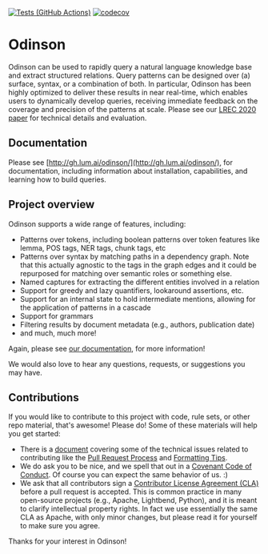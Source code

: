 [![Tests (GitHub Actions)](https://github.com/lum-ai/odinson/workflows/Odinson%20CI/badge.svg)](https://github.com/lum-ai/odinson/actions)
[![codecov](https://codecov.io/gh/lum-ai/odinson/branch/master/graph/badge.svg)](https://codecov.io/gh/lum-ai/odinson)

# Odinson

Odinson can be used to rapidly query a natural language knowledge base and extract structured relations. Query patterns can be designed over (a) surface, syntax, or a combination of both.
In particular, Odinson has been highly optimized to deliver these results in near real-time, which enables users to dynamically develop queries, receiving immediate feedback on the coverage and precision of the patterns at scale. 
Please see our [LREC 2020 paper](https://lum.ai/docs/odinson.pdf) for technical details and evaluation.

## Documentation
Please see [http://gh.lum.ai/odinson/](http://gh.lum.ai/odinson/), for documentation, including information about installation, capabilities, and learning how to build queries.

## Project overview

Odinson supports a wide range of features, including:

- Patterns over tokens, including boolean patterns over token features like lemma, POS tags, NER tags, chunk tags, etc
- Patterns over syntax by matching paths in a dependency graph. Note that this actually agnostic to the tags in the graph edges and it could be repurposed for matching over semantic roles or something else.
- Named captures for extracting the different entities involved in a relation
- Support for greedy and lazy quantifiers, lookaround assertions, etc.
- Support for an internal state to hold intermediate mentions, allowing for the application of patterns in a cascade
- Support for grammars
- Filtering results by document metadata (e.g., authors, publication date)
- and much, much more!

Again, please see [our documentation](http://gh.lum.ai/odinson/), for more information! 

We would also love to hear any questions, requests, or suggestions you may have.

## Contributions

If you would like to contribute to this project with code, rule sets, or other repo material, that's awesome!  Please do!  Some of these materials will help you get started:

- There is a [document](http://gh.lum.ai/odinson/contributing.html) covering some of the technical issues related to contributing like the [Pull Request Process](http://gh.lum.ai/odinson/contributing.html#pull-request-process) and [Formatting Tips](http://gh.lum.ai/odinson/contributing.html#formatting-tips).
- We do ask you to be nice, and we spell that out in a [Covenant Code of Conduct](http://gh.lum.ai/odinson/contributing.html#contributor-covenant-code-of-conduct).  Of course you can expect the same behavior of us. :)
- We ask that all contributors sign a [Contributor License Agreement (CLA)](https://gist.github.com/kwalcock/df2baf6f89278c0b550d8089acdcc14d) before a pull request is accepted.  This is common practice in many open-source projects (e.g., Apache, Lightbend, Python), and it is meant to clarify intellectual property rights.  In fact we use essentially the same CLA as Apache, with only minor changes, but please read it for yourself to make sure you agree.  

Thanks for your interest in Odinson!

